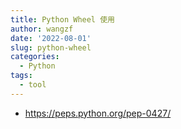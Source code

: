 ```yaml
---
title: Python Wheel 使用
author: wangzf
date: '2022-08-01'
slug: python-wheel
categories:
  - Python
tags:
  - tool
---
```






- https://peps.python.org/pep-0427/